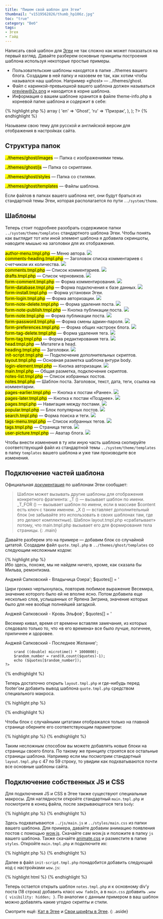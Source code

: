 ```yaml
---
title: "Пишем свой шаблон для Эгеи"
thumbnail: "v1519562826/thumb_hp106z.jpg"
toc: "true"
category: "Веб"
tags:
- Эгея
- Гайд
---
```


Написать свой шаблон для [Эгеи][1] не так сложно как может показаться на первый взгляд. Давайте разберем основные принципы построения шаблона используя некоторые простые примеры.

<!-- more -->

* Пользовательские шаблоны находятся в папке ../themes вашего блога. Создадим в ней папку и назовем ее так, как хотим чтобы назывался наш шаблон. Например «ghost» — ../themes/ghost.
* Файл с каринкой-превьюшкой вашего шаблона должен называться preview@2x.png и находится в корне шаблона.
* Информация о вашем шаблоне хранится в файле theme-info.php в корневой папке шаблона и содержит в себе:

<div color main>
{% highlight php %}
<?php return array (
    'display_name' => array (
        'en' => 'Ghost',
        'ru' => 'Призрак',
    ),
); ?>
{% endhighlight %}
</div>

Называем свою тему для русской и английской версии для отображения в настройках сайта.

## Структура папок

<div block>
    <p><mark>../themes/ghost/images</mark> — Папка с изображениями темы.</p>
    <p><mark>../themes/ghost/js</mark> — Папка со скриптами.</p>
    <p><mark>../themes/ghost/styles</mark> — Папка со стилями.</p>
    <p><mark>../themes/ghost/templates</mark> — Файлы шаблона.</p>
</div>

Если файлов в папках вашего шаблона нет, они будут браться из стандартной темы Эгеи, которая располагается по пути `../system/theme`.

## Шаблоны

Теперь стоит подробнее разобрать содержимое папки `../system/theme/templates` стандартного шаблона Эгеи. Чтобы понять как выглядит тот или иной элемент шаблона я добавила скриншоты, наводите мышью на заголовки для их отображения.

<div block>
    <div pic>
        <mark>author-menu.tmpl.php</mark> — Меню автора.
        <img src="https://res.cloudinary.com/milkleaks/image/upload/v1519055157/01_u94w7j.png"/>
    </div>
    <div pic>
        <mark>comments-heading.tmpl.php</mark> — Заголовок списка комментариев с счетчиком их количества.
        <img src="https://res.cloudinary.com/milkleaks/image/upload/v1519055157/02_dqegcp.png"/>
    </div>
    <div pic>
        <mark>comments.tmpl.php</mark> — Список комментариев.
        <img src="https://res.cloudinary.com/milkleaks/image/upload/v1519055157/03_oiureh.png"/>
    </div>
    <div pic>
        <mark>drafts.tmpl.php</mark> — Список черновиков.
        <img src="https://res.cloudinary.com/milkleaks/image/upload/v1519055157/04_gegc6o.png"/>
    </div>
    <div pic>
        <mark>form-comment.tmpl.php</mark> — Форма комментирования.
        <img src="https://res.cloudinary.com/milkleaks/image/upload/v1519055157/05_iffrnu.png"/>
    </div>
    <div pic>
        <mark>form-database.tmpl.php</mark> — Форма подключения к базе данных.
        <img src="https://res.cloudinary.com/milkleaks/image/upload/v1519055157/06_yor8w5.png"/>
    </div>
    <div pic>
        <mark>form-install.tmpl.php</mark> — Форма установки Эгеи.
    </div>
    <div pic>
        <mark>form-login.tmpl.php</mark> — Форма авторизации.
        <img src="https://res.cloudinary.com/milkleaks/image/upload/v1519055158/07_tyqwia.png"/>
    </div>
    <div pic>
        <mark>form-note-delete.tmpl.php</mark> — Форма удаления поста.
        <img src="https://res.cloudinary.com/milkleaks/image/upload/v1519055158/08_qujnf6.png"/>
    </div>
    <div pic>
        <mark>form-note-publish.tmpl.php</mark> — Кнопка публикации поста.
        <img src="https://res.cloudinary.com/milkleaks/image/upload/v1519055158/09_li03z6.png"/>
    </div>
    <div pic>
        <mark>form-note.tmpl.php</mark> — Форма публикации поста.
        <img src="https://res.cloudinary.com/milkleaks/image/upload/v1519055158/10_ufuc0b.png"/>
    </div>
    <div pic>
        <mark>form-password.tmpl.php</mark> — Форма смены админ-пароля.
        <img src="https://res.cloudinary.com/milkleaks/image/upload/v1519055158/11_hhe2au.png"/>
    </div>
    <div pic>
        <mark>form-preferences.tmpl.php</mark> — Форма общих настроек блога.
        <img src="https://res.cloudinary.com/milkleaks/image/upload/v1519055160/13_i8udli.png"/>
    </div>
    <div pic>
        <mark>form-tag-delete.tmpl.php</mark> — Форма удаления тега.
        <img src="https://res.cloudinary.com/milkleaks/image/upload/v1519055159/14_jwipj8.png"/>
    </div>
    <div pic>
        <mark>form-tag.tmpl.php</mark> — Форма редактирования тега.
        <img src="https://res.cloudinary.com/milkleaks/image/upload/v1519055160/15_p02lox.png"/>
    </div>
    <div pic>
        <mark>head.tmpl.php</mark> — Метатеги в head.
    </div>
    <div pic>
        <mark>heading.tmpl.php</mark> — Заголовки.
        <img src="https://res.cloudinary.com/milkleaks/image/upload/v1519055159/16_sxxqud.png"/>
    </div>
    <div pic>
        <mark>init-script.tmpl.php</mark> — Подключение дополнительных скриптов.
    </div>
    <div pic>
        <mark>layout.tmpl.php</mark> — Основная разметка шаблона внтури body.
    </div>
    <div pic>
        <mark>login-element.tmpl.php</mark> — Кнопка авторизации.
        <img src="https://res.cloudinary.com/milkleaks/image/upload/v1519055159/17_gtjx4a.png"/>
    </div>
    <div pic>
        <mark>main.tmpl.php</mark> — Общая разметка, подключение скриптов.
    </div>
    <div pic>
        <mark>notes-list.tmpl.php</mark> — Список избранных постов.
    </div>
    <div pic>
        <mark>notes.tmpl.php</mark> — Шаблон поста. Заголовок, текст, дата, теги, ссылка на комментарии.
    </div>
    <div pic>
        <mark>pages-earlier.tmpl.php</mark> — Кнопка к постам «Ранее».
        <img src="https://res.cloudinary.com/milkleaks/image/upload/v1519055159/18_z1fn67.png"/>
    </div>
    <div pic>
        <mark>pages-later.tmpl.php</mark> — Кнопка к постам «Позднее».
        <img src="https://res.cloudinary.com/milkleaks/image/upload/v1519055160/19_twa7wi.png"/>
    </div>
    <div pic>
        <mark>pages.tmpl.php</mark> — Навигация между постами.
        <img src="https://res.cloudinary.com/milkleaks/image/upload/v1519055161/20_vsrib7.png"/>
    </div>
    <div pic>
        <mark>popular.tmpl.php</mark> — Блок популярных постов.
        <img src="https://res.cloudinary.com/milkleaks/image/upload/v1519055160/21_ukwlhu.png"/>
    </div>
    <div pic>
        <mark>search.tmpl.php</mark> — Форма поиска и теги.
        <img src="https://res.cloudinary.com/milkleaks/image/upload/v1519055160/22_r7lfmw.png"/>
    </div>
    <div pic>
        <mark>tags-menu.tmpl.php</mark> — Список избранных тегов.
        <img src="https://res.cloudinary.com/milkleaks/image/upload/v1519055160/23_lbl7ii.png"/>
    </div>
    <div pic>
        <mark>tags.tmpl.php</mark> — Страница тегов.
        <img src="https://res.cloudinary.com/milkleaks/image/upload/v1519055161/24_fldmsy.png"/>
    </div>
    <div pic>
        <mark>user-picture.tmpl.php</mark> — Аватар блога.
        <img src="https://res.cloudinary.com/milkleaks/image/upload/v1519055161/25_zw1ide.png"/>
    </div>
</div>

Чтобы внести изменения в ту или иную часть шаблона скопируйте соответствующий файл из стандартной темы `../system/theme/templates` в папку `templates` вашего шаблона и уже там производите все изменения.

## Подключение частей шаблона

Официальная [документация][2] по шаблонам Эгеи сообщает:


> Шаблон может вызывать другие шаблоны для отображения конкретного фрагмента:
> _T () — вызывает шаблон по имени.
> _T_FOR () — вызывает шаблон по имени, если в массиве $content есть ключ с таким именем.
> _X () — вставляет дополнительный блок (не забывайте это использовать в своих шаблонах там, где это делают комплектные).
> Шаблон layout.tmpl.php «срабатывает» потому, что main.tmpl.php вызывает его для формирования тела страницы.
{: .main}

Давайте разберем это на примере — добавим блок со случайной цитатой. Создадим файл `quote.tmpl.php` в `../themes/ghost/templates` со следующим несложным кодом:

<div color outer>
{% highlight php %}
<div class="e2-quote">
    <?php
        $quotes[] = '
        <p>Ибо здесь, похоже, мы не найдем ничего, кроме, как сказала бы Мильва, ремонтизма.</p>
        <span>Анджей Сапковский - Владычица Озера</span>';
        $quotes[] = '
        <p>Цири громко чертыхнулась, повторив любимое выражение Весемира, значение которого было ей не вполне ясно. Потом добавила еще несколько слов, услышанных от Ярпена Зигрина, значение которых было для нее вообще полнейшей загадкой.</p>
        <span>Анджей Сапковский - Кровь Эльфов</span>';
        $quotes[] = '
        <p>Весемир кивал, время от времени вставляя замечания, из которых следовало только то, что «в его времена» все было лучше, логичнее, приличнее и здоровее.</p>
        <span>Анджей Сапковский - Последнее Желание</span>';

        srand ((double) microtime() * 1000000);
        $random_number = rand(0,count($quotes)-1);
        echo ($quotes[$random_number]);
    ?>
</div>
{% endhighlight %}
</div>

Теперь достаточно открыть `layout.tmpl.php` и где-нибудь перед footer’ом добавить вывод шаблона `quote.tmpl.php` средством специального макроса.

{% highlight php %}
<?php _T ('quote') ?>
{% endhighlight %}

Чтобы блок с случайными цитатами отображался только на главной странице оберните его соответствующим параметром:

<div color main>
{% highlight php %}
<?php if ($content['class'] == 'frontpage') { ?>
    <?php _T ('quote') ?>
<?php } ?>
{% endhighlight %}
</div>

Таким несложным способом вы можете добавлять новые блоки на страницы своего блога. По такому же принципу строятся все остальные страницы шаблона. Например если мы посмотрим стандартный `layout.tmpl.php` с 47 по 59 строку, то увидим как подхватываются почти все основные шаблоны сайта.

## Подключение собственных JS и CSS

Для подключения JS и CSS в Эгее также существуют специальные макросы. Для наглядности откройте стандартный `main.tmpl.php` и посмотрите в конец файла, после закрывающегося тега `body`:

<div color main>
{% highlight php %}
<?php _CSS ('main') ?>
<?php _JS ('main') ?>
{% endhighlight %}
</div>

Здесь подхватываются `../js/main.js` и `../styles/main.css` из папки вашего шаблона. Для примера, давайте добавим анимацию появления постов с помощью [wow.js][3]. Скачайте сам wow.js и положите в папку `js` вашего шаблона. Также скачайте [animate.css][4] и разместите в папке `styles`. Откройте `main.tmpl.php` и подключите их:

<div color main>
{% highlight php %}
<?php _CSS ('animate') ?>
<?php _JS ('wow') ?>
{% endhighlight %}
</div>

Далее в файл `init-script.tmpl.php` понадобится добавить следующий код с настройками `wow.js`:

<div color main>
{% highlight html %}
<script type="text/javascript">
    var wow = new WOW(
        {
            boxClass: 'wow',
            animateClass: 'animated',
            offset: 0,
            mobile: true,
            live: true,
            callback: function(box) {
            },
            scrollContainer: null
        }
    );
    wow.init();
</script>
{% endhighlight %}
</div>

Теперь остается открыть шаблон `notes.tmpl.php` и к основному div’у поста (18 строка) добавить класс `wow fadeIn`, а в `main.css` добавить `.wow { visibility: hidden; }`. По аналогии с данным примером в ваш шаблон можно добавлять какие угодно скрипты и стили.

Смотрите ещё: [Кат в Эгее][5] и [Свои шрифты в Эгее][6].
{: .aside}


[1]:    http://blogengine.ru
[2]:    https://docs.google.com/document/d/1yn7KCHq47oli7IH--skhymjjj2OSlXjcyGOxZ2ZEPeA/edit#heading=h.j2h2wr6xhlie
[3]:    https://github.com/matthieua/WOW
[4]:    https://github.com/daneden/animate.css
[5]:    /blog/kat-v-egee
[6]:    /blog/svoi-shrifty-v-egee/